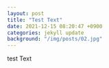 ```yaml
---
layout: post
title: "Test Text"
date: 2021-12-15 08:20:47 +0900
categories: jekyll update
background: "/img/posts/02.jpg"
---
```


test Text
